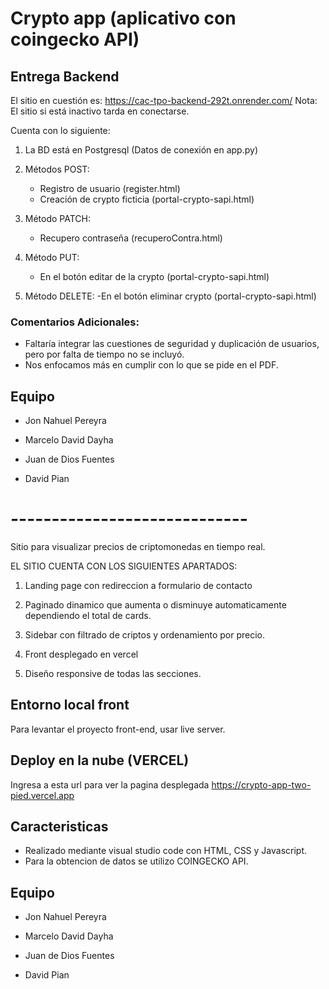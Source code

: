 
# Crypto app (aplicativo con coingecko API)

## Entrega Backend

El sitio en cuestión es: https://cac-tpo-backend-292t.onrender.com/
Nota: El sitio si está inactivo tarda en conectarse.

Cuenta con lo siguiente:

1) La BD está en Postgresql (Datos de conexión en app.py)

2) Métodos POST:
    
    - Registro de usuario (register.html)
    - Creación de crypto ficticia (portal-crypto-sapi.html)

3) Método PATCH:
    - Recupero contraseña (recuperoContra.html)

4) Método PUT:
    - En el botón editar de la crypto (portal-crypto-sapi.html)

5) Método DELETE:
    -En el botón eliminar crypto (portal-crypto-sapi.html)

### Comentarios Adicionales:

- Faltaría integrar las cuestiones de seguridad y duplicación de usuarios, pero por falta de tiempo no se incluyó.
- Nos enfocamos más en cumplir con lo que se pide en el PDF.


## Equipo

- Jon Nahuel Pereyra

- Marcelo David Dayha

- Juan de Dios Fuentes

- David Pian
# -----------------------------
Sitio para visualizar precios de criptomonedas en tiempo real.

EL SITIO CUENTA CON LOS SIGUIENTES APARTADOS:

1) Landing page con redireccion a formulario de contacto

2) Paginado dinamico que aumenta o disminuye automaticamente dependiendo el total de cards. 

4) Sidebar con filtrado de criptos y ordenamiento por precio.

5) Front desplegado en vercel

6) Diseño responsive de todas  las secciones.


## Entorno local front

Para levantar el proyecto front-end, usar live server.


## Deploy en la nube (VERCEL)

Ingresa a esta url para ver la pagina desplegada https://crypto-app-two-pied.vercel.app
## Caracteristicas

- Realizado mediante visual studio code con HTML, CSS y Javascript.
- Para la obtencion de datos se utilizo COINGECKO API.



## Equipo

- Jon Nahuel Pereyra

- Marcelo David Dayha

- Juan de Dios Fuentes

- David Pian



